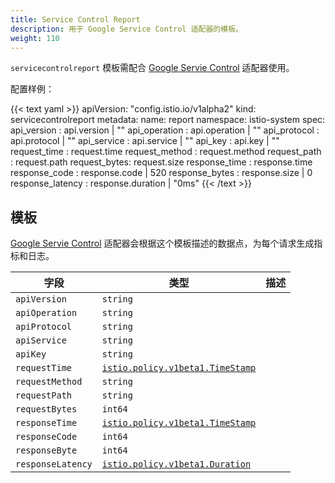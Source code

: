 ```yaml
---
title: Service Control Report
description: 用于 Google Service Control 适配器的模板。
weight: 110
---
```


`servicecontrolreport` 模板需配合 [Google Servie Control](/zh/docs/reference/config/policy-and-telemetry/adapters/servicecontrol/) 适配器使用。

配置样例：

{{< text yaml >}}
apiVersion: "config.istio.io/v1alpha2"
kind: servicecontrolreport
metadata:
  name: report
  namespace: istio-system
spec:
  api_version : api.version | ""
  api_operation : api.operation | ""
  api_protocol : api.protocol | ""
  api_service : api.service | ""
  api_key : api.key | ""
  request_time : request.time
  request_method : request.method
  request_path : request.path
  request_bytes: request.size
  response_time : response.time
  response_code : response.code | 520
  response_bytes : response.size | 0
  response_latency : response.duration | "0ms"
{{< /text >}}

## 模板

[Google Servie Control](/zh/docs/reference/config/policy-and-telemetry/adapters/servicecontrol/) 适配器会根据这个模板描述的数据点，为每个请求生成指标和日志。

|字段|类型|描述|
|---|---|---|
|`apiVersion`|`string`||
|`apiOperation`|`string`||
|`apiProtocol`|`string`||
|`apiService`|`string`||
|`apiKey`|`string`||
|`requestTime`|[`istio.policy.v1beta1.TimeStamp`](/docs/reference/config/policy-and-telemetry/istio.policy.v1beta1/#TimeStamp)||
|`requestMethod`|`string`||
|`requestPath`|`string`||
|`requestBytes`|`int64`||
|`responseTime`|[`istio.policy.v1beta1.TimeStamp`](/docs/reference/config/policy-and-telemetry/istio.policy.v1beta1/#TimeStamp)||
|`responseCode`|`int64`||
|`responseByte`|`int64`||
|`responseLatency`|[`istio.policy.v1beta1.Duration`](/docs/reference/config/policy-and-telemetry/istio.policy.v1beta1/#Duration)||
